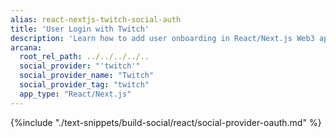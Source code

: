 ```yaml
---
alias: react-nextjs-twitch-social-auth
title: 'User Login with Twitch'
description: 'Learn how to add user onboarding in React/Next.js Web3 apps using custom login UI and Twitch as the social login provider.'
arcana:
  root_rel_path: ../../../../..
  social_provider: "'twitch'"
  social_provider_name: "Twitch"
  social_provider_tag: "twitch"
  app_type: "React/Next.js"
---
```


{%include "./text-snippets/build-social/react/social-provider-oauth.md" %}